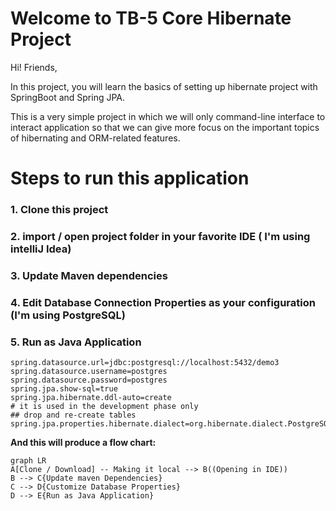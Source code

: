 # Welcome to TB-5 Core Hibernate Project

Hi! Friends,

In this project, you will learn the basics of setting up hibernate project with SpringBoot and Spring JPA.

This is a very simple project in which we will only command-line interface to interact application so that we can give more focus on the important topics of hibernating and ORM-related features.



# Steps to run this application 


### 1. Clone this project
### 2. import / open project folder in your favorite IDE ( I'm using intelliJ Idea)
### 3. Update Maven dependencies
### 4. Edit Database Connection Properties as your configuration (I'm using PostgreSQL)
### 5. Run as Java Application 

	spring.datasource.url=jdbc:postgresql://localhost:5432/demo3
	spring.datasource.username=postgres
	spring.datasource.password=postgres
	spring.jpa.show-sql=true
	spring.jpa.hibernate.ddl-auto=create  
	# it is used in the development phase only
	## drop and re-create tables
	spring.jpa.properties.hibernate.dialect=org.hibernate.dialect.PostgreSQLDialect

**And this will produce a flow chart:**

```mermaid
graph LR
A[Clone / Download] -- Making it local --> B((Opening in IDE))
B --> C{Update maven Dependencies}
C --> D{Customize Database Properties}
D --> E{Run as Java Application}
```
